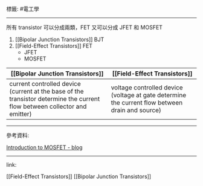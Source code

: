 標籤: #電工學 

---

所有 transistor 可以分成兩類，FET 又可以分成 JFET 和 MOSFET

1. [[Bipolar Junction Transistors]] BJT
2. [[Field-Effect Transistors]] FET
	- JFET
	- MOSFET

| [[Bipolar Junction Transistors]]                                                                                           | [[Field-Effect Transistors]]                                                                    |
| -------------------------------------------------------------------------------------------------------------------------- | ----------------------------------------------------------------------------------------------- |
| current controlled device (current at the base of the transistor determine the current flow between collector and emitter) | voltage controlled device (voltage at gate determine the current flow between drain and source) |

---

參考資料:

[Introduction to MOSFET - blog](https://www.electronicshub.org/mosfet/)

---

link:

[[Field-Effect Transistors]]
[[Bipolar Junction Transistors]]